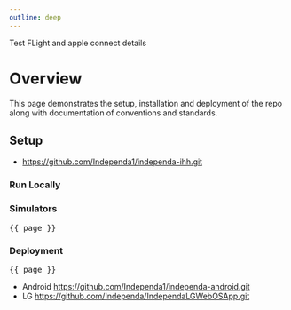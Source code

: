 ```yaml
---
outline: deep
---
```


Test FLight and apple connect details

# Overview

This page demonstrates the setup, installation and deployment of the repo along with documentation of conventions and standards.

## Setup

- https://github.com/Independa1/independa-ihh.git

### Run Locally
<!-- <pre>{{ theme }}</pre> -->

### Simulators
<pre>{{ page }}</pre>

### Deployment
<pre>{{ page }}</pre>
- Android https://github.com/Independa1/independa-android.git
- LG https://github.com/Independa/IndependaLGWebOSApp.git
